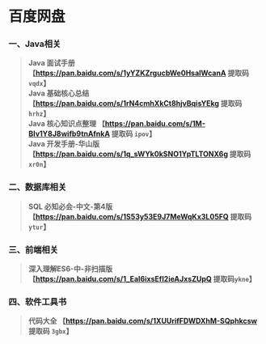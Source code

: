# 百度网盘

### 一、Java相关

> **Java 面试手册 		【https://pan.baidu.com/s/1yYZKZrgucbWe0HsalWcanA 提取码 ```vqdx```】**  
> **Java 基础核心总结  	【https://pan.baidu.com/s/1rN4cmhXkCt8hjvBqisYEkg 提取码 ```hrhz```】**  
> **Java 核心知识点整理 	【https://pan.baidu.com/s/1M-BIv1Y8J8wifb9tnAfnkA 提取码 ```ipov```】**  
> **Java 开发手册-华山版 	【https://pan.baidu.com/s/1q_sWYk0kSNO1YpTLTONX6g 提取码 ```xr0n```】**  

### 二、数据库相关

> **SQL 必知必会-中文-第4版	【https://pan.baidu.com/s/1S53y53E9J7MeWqKx3L05FQ 提取码 ```ytur```】**

### 三、前端相关

> **深入理解ES6-中-非扫描版	【https://pan.baidu.com/s/1_EaI6ixsEfI2ieAJxsZUpQ 提取码```ykne```】**

### 四、软件工具书

> **代码大全	【https://pan.baidu.com/s/1XUUrifFDWDXhM-SQphkcsw 提取码 ```3gbx```】**


